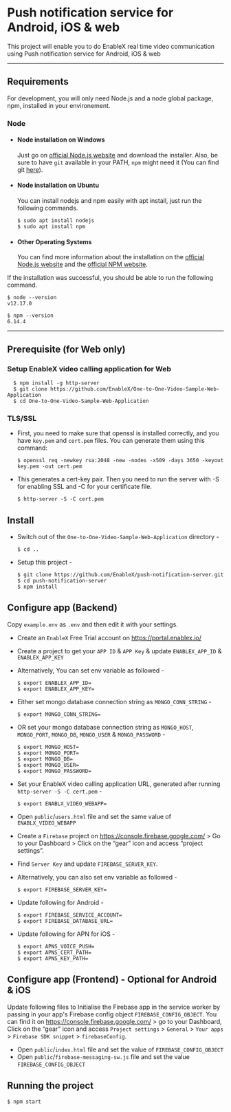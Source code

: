 # Push notification service for Android, iOS & web

This project will enable you to do EnableX real time video communication using Push notification service for Android, iOS & web

---
## Requirements

For development, you will only need Node.js and a node global package, npm, installed in your environement.

### Node
- #### Node installation on Windows

  Just go on [official Node.js website](https://nodejs.org/) and download the installer.
Also, be sure to have `git` available in your PATH, `npm` might need it (You can find git [here](https://git-scm.com/)).

- #### Node installation on Ubuntu

  You can install nodejs and npm easily with apt install, just run the following commands.

      $ sudo apt install nodejs
      $ sudo apt install npm

- #### Other Operating Systems
  You can find more information about the installation on the [official Node.js website](https://nodejs.org/) and the [official NPM website](https://npmjs.org/).

If the installation was successful, you should be able to run the following command.

    $ node --version
    v12.17.0

    $ npm --version
    6.14.4

---

## Prerequisite (for Web only)

### Setup EnableX video calling application for Web

      $ npm install -g http-server
      $ git clone https://github.com/EnableX/One-to-One-Video-Sample-Web-Application
      $ cd One-to-One-Video-Sample-Web-Application

### TLS/SSL
- First, you need to make sure that openssl is installed correctly, and you have `key.pem` and `cert.pem` files. You can generate them using this command:

      $ openssl req -newkey rsa:2048 -new -nodes -x509 -days 3650 -keyout key.pem -out cert.pem

- This generates a cert-key pair. Then you need to run the server with -S for enabling SSL and -C for your certificate file.

      $ http-server -S -C cert.pem

## Install
- Switch out of the `One-to-One-Video-Sample-Web-Application` directory -

      $ cd ..

- Setup this project -

      $ git clone https://github.com/EnableX/push-notification-server.git
      $ cd push-notification-server
      $ npm install

## Configure app (Backend)

Copy `example.env` as `.env` and then edit it with your settings.

- Create an `EnableX` Free Trial account on https://portal.enablex.io/
- Create a project to get your `APP ID` & `APP Key` & update `ENABLEX_APP_ID` & `ENABLEX_APP_KEY`
- Alternatively, You can set env variable as followed -

      $ export ENABLEX_APP_ID=
      $ export ENABLEX_APP_KEY=

- Either set mongo database connection string as `MONGO_CONN_STRING` -

      $ export MONGO_CONN_STRING=

- OR set your mongo database connection string as `MONGO_HOST`, `MONGO_PORT`, `MONGO_DB`, `MONGO_USER` & `MONGO_PASSWORD` -

      $ export MONGO_HOST=
      $ export MONGO_PORT=
      $ export MONGO_DB=
      $ export MONGO_USER=
      $ export MONGO_PASSWORD=

- Set your EnableX video calling application URL, generated after running `http-server -S -C cert.pem` -

      $ export ENABLX_VIDEO_WEBAPP=

- Open `public`/`users.html` file and set the same value of `ENABLX_VIDEO_WEBAPP`

- Create a `Firebase` project on https://console.firebase.google.com/ > Go to your Dashboard > Click on the “gear” icon and access “project settings”.
- Find `Server Key` and update `FIREBASE_SERVER_KEY`.
- Alternatively, you can also set env variable as followed -

      $ export FIREBASE_SERVER_KEY=

- Update following for Android -

      $ export FIREBASE_SERVICE_ACCOUNT=
      $ export FIREBASE_DATABASE_URL=

- Update following for APN for iOS -

      $ export APNS_VOICE_PUSH=
      $ export APNS_CERT_PATH=
      $ export APNS_KEY_PATH=

## Configure app (Frontend) - Optional for Android & iOS

Update following files to Initialise the Firebase app in the service worker by passing in your app's Firebase config object `FIREBASE_CONFIG_OBJECT`. You can find it on https://console.firebase.google.com/ > go to your Dashboard, Click on the “gear” icon and access `Project settings` > `General` > `Your apps` > `Firebase SDK snippet` > `firebaseConfig`.

- Open `public`/`index.html` file and set the value of `FIREBASE_CONFIG_OBJECT`
- Open `public`/`firebase-messaging-sw.js` file and set the value `FIREBASE_CONFIG_OBJECT`


## Running the project

    $ npm start
